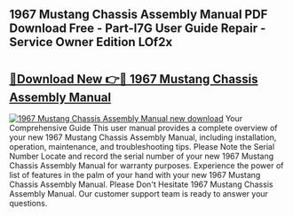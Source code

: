 ## 1967 Mustang Chassis Assembly Manual PDF Download Free - Part-l7G User Guide Repair - Service Owner Edition LOf2x

# <h2><a href="http://bc47699.oget.top/?id=1967+Mustang+Chassis+Assembly+Manual">🔗Download New 👉🔴 1967 Mustang Chassis Assembly Manual</a></h2>

[![1967 Mustang Chassis Assembly Manual new download](https://i.imgur.com/5g1atiW.png)](http://bc47699.oget.top/?id=1967+Mustang+Chassis+Assembly+Manual)
Your Comprehensive Guide This user manual provides a complete overview of your new 1967 Mustang Chassis Assembly Manual, including installation, operation, maintenance, and troubleshooting tips. Please Note the Serial Number Locate and record the serial number of your new 1967 Mustang Chassis Assembly Manual for warranty purposes. Experience the power of list of features in the palm of your hand with your new 1967 Mustang Chassis Assembly Manual. Please Don't Hesitate 1967 Mustang Chassis Assembly Manual. Our customer support team is ready to answer your questions.
